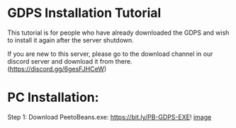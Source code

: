 # GDPS Installation Tutorial
This tutorial is for people who have already downloaded the GDPS and wish to install it again after the server shutdown.

If you are new to this server, please go to the download channel in our discord server and download it from there. (https://discord.gg/6gesFJHCeW)
# PC Installation:
Step 1: Download PeetoBeans.exe: https://bit.ly/PB-GDPS-EXE! [image](https://user-images.githubusercontent.com/50207878/223217087-f5c74955-76e0-4f11-8ae4-055f4445b14b.png)

